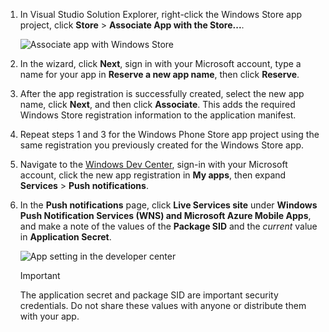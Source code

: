 
1. In Visual Studio Solution Explorer, right-click the Windows Store app project, click **Store** > **Associate App with the Store...**.
   
    ![Associate app with Windows Store](./media/app-service-mobile-register-wns/notification-hub-associate-win8-app.png)
2. In the wizard, click **Next**, sign in with your Microsoft account, type a name for your app in **Reserve a new app name**, then click **Reserve**.
3. After the app registration is successfully created, select the new app name, click **Next**, and then click **Associate**. This adds the required Windows Store registration information to the application manifest.
4. Repeat steps 1 and 3 for the Windows Phone Store app project using the same registration you previously created for the Windows Store app.  
5. Navigate to the [Windows Dev Center](https://dev.windows.com/en-us/overview), sign-in with your Microsoft account, click the new app registration in **My apps**, then expand **Services** > **Push notifications**.
6. In the **Push notifications** page, click **Live Services site** under **Windows Push Notification Services (WNS) and Microsoft Azure Mobile Apps**, and make a note of the values of the **Package SID** and the *current*  value in **Application Secret**. 
   
    ![App setting in the developer center](./media/app-service-mobile-register-wns/mobile-services-win8-app-push-auth.png)
   
   > [!IMPORTANT]
   > The application secret and package SID are important security credentials. Do not share these values with anyone or distribute them with your app.
   > 
   > 
   > 


